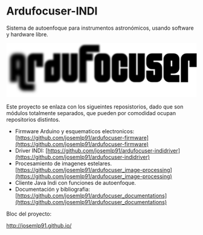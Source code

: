 Ardufocuser-INDI
================

Sistema de autoenfoque para instrumentos astronómicos, usando software y hardware libre.

![](https://raw.githubusercontent.com/josemlp91/Ardufocuser-INDI/master/graphics/logo/simple.png)

Este proyecto se enlaza con los sigueintes reposistorios, dado que son módulos totalmente separados, 
que pueden por comodidad ocupan repositorios distintos.

* Firmware Arduino y esquematicos electronicos: [https://github.com/josemlp91/ardufocuser-firmware](https://github.com/josemlp91/ardufocuser-firmware)
* Driver INDI: [https://github.com/josemlp91/ardufocuser-indidriver](https://github.com/josemlp91/ardufocuser-indidriver)
* Procesamiento de imagenes estelares. [https://github.com/josemlp91/ardufocuser_image-processing](https://github.com/josemlp91/ardufocuser_image-processing)
* Cliente Java Indi con funciones de autoenfoque.
* Documentación y bibliografia: [https://github.com/josemlp91/ardufocuser_documentations](https://github.com/josemlp91/ardufocuser_documentations)




Bloc del proyecto:

http://josemlp91.github.io/
